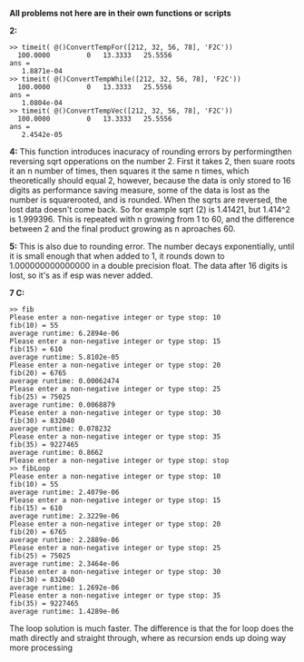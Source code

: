 **All problems not here are in their own functions or scripts**

**2:**   
```
>> timeit( @()ConvertTempFor([212, 32, 56, 78], 'F2C'))  
  100.0000         0   13.3333   25.5556  
ans =  
   1.8871e-04  
>> timeit( @()ConvertTempWhile([212, 32, 56, 78], 'F2C'))  
  100.0000         0   13.3333   25.5556  
ans = 
   1.0804e-04  
>> timeit( @()ConvertTempVec([212, 32, 56, 78], 'F2C'))  
  100.0000         0   13.3333   25.5556  
ans =  
   2.4542e-05  
```  
**4:** This function introduces inacuracy of rounding errors by performingthen reversing sqrt opperations on the number 2. First it takes 2, then suare roots it an n number of times, then squares it the same n times, which theoretically should equal 2, however, because the data is only stored to 16 digits as performance saving measure, some of the data is lost as the number is squarerooted, and is rounded. When the sqrts are reversed, the lost data doesn't come back. So for example sqrt (2) is 1.41421, but 1.414^2 is 1.999396. This is repeated with n growing from 1 to 60, and the difference between 2 and the final product growing as n aproaches 60.

**5:** This is also due to rounding error. The number decays exponentially, until it is small enough that when added to 1, it rounds down to 1.000000000000000 in a double precision float. The data after 16 digits is lost, so it's as if esp was never added.

**7 C:**
```
>> fib
Please enter a non-negative integer or type stop: 10
fib(10) = 55
average runtime: 6.2894e-06
Please enter a non-negative integer or type stop: 15
fib(15) = 610
average runtime: 5.8102e-05
Please enter a non-negative integer or type stop: 20
fib(20) = 6765
average runtime: 0.00062474
Please enter a non-negative integer or type stop: 25
fib(25) = 75025
average runtime: 0.0068879
Please enter a non-negative integer or type stop: 30
fib(30) = 832040
average runtime: 0.078232
Please enter a non-negative integer or type stop: 35
fib(35) = 9227465
average runtime: 0.8662
Please enter a non-negative integer or type stop: stop
>> fibLoop
Please enter a non-negative integer or type stop: 10
fib(10) = 55
average runtime: 2.4079e-06
Please enter a non-negative integer or type stop: 15
fib(15) = 610
average runtime: 2.3229e-06
Please enter a non-negative integer or type stop: 20
fib(20) = 6765
average runtime: 2.2889e-06
Please enter a non-negative integer or type stop: 25
fib(25) = 75025
average runtime: 2.3464e-06
Please enter a non-negative integer or type stop: 30
fib(30) = 832040
average runtime: 1.2692e-06
Please enter a non-negative integer or type stop: 35
fib(35) = 9227465
average runtime: 1.4289e-06
```
The loop solution is much faster. The difference is that the for loop does the math directly and straight through, where as recursion ends up doing way more processing